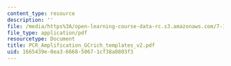 ```yaml
---
content_type: resource
description: ''
file: /media/https%3A/open-learning-course-data-rc.s3.amazonaws.com/7-13-experimental-microbial-genetics-fall-2003/1665439e0ea3666850671cf38a0803f3_PCR_Amplification_GCrich_templates_v2.pdf
file_type: application/pdf
resourcetype: Document
title: PCR_Amplification_GCrich_templates_v2.pdf
uid: 1665439e-0ea3-6668-5067-1cf38a0803f3
---
```

